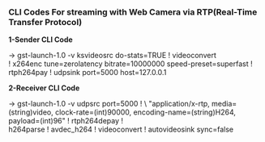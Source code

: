 ### **CLI Codes For streaming with Web Camera via RTP(Real-Time Transfer Protocol)**

**1-Sender CLI Code**

-> gst-launch-1.0 -v ksvideosrc do-stats=TRUE ! videoconvert \
! x264enc tune=zerolatency bitrate=10000000 speed-preset=superfast ! \
rtph264pay ! udpsink port=5000 host=127.0.0.1

**2-Receiver CLI Code**

-> gst-launch-1.0 -v udpsrc port=5000 ! \ 
"application/x-rtp, media=(string)video, clock-rate=(int)90000, encoding-name=(string)H264, payload=(int)96" ! rtph264depay ! \
h264parse ! avdec_h264 ! videoconvert ! autovideosink sync=false


